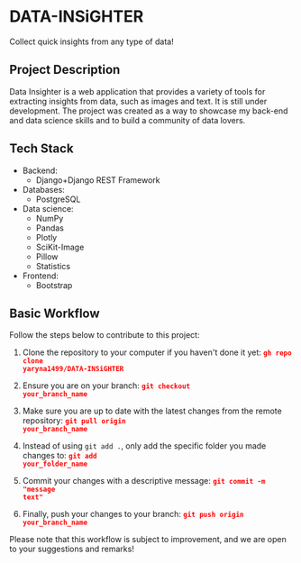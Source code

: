 # DATA-INSiGHTER

Collect quick insights from any type of data!

## Project Description

Data Insighter is a web application that provides a variety of tools for extracting insights from data, such as images and text. It is still under development. The project was created as a way to showcase my back-end and data science skills and to build a community of data lovers.

## Tech Stack

- Backend:
    - Django+Django REST Framework
- Databases:
    - PostgreSQL
- Data science:
    - NumPy
    - Pandas
    - Plotly
    - SciKit-Image
    - Pillow
    - Statistics
- Frontend:
    - Bootstrap

## Basic Workflow

Follow the steps below to contribute to this project:

1. Clone the repository to your computer if you haven't done it yet:
   <code><strong style="color: red;">gh repo clone yaryna1499/DATA-INSiGHTER</strong></code>

2. Ensure you are on your branch:
   <code><strong style="color: red;">git checkout your_branch_name</strong></code>

3. Make sure you are up to date with the latest changes from the remote repository:
   <code><strong style="color: red;">git pull origin your_branch_name</strong></code>

4. Instead of using `git add .`, only add the specific folder you made changes to:
   <code><strong style="color: red;">git add your_folder_name</strong></code>

5. Commit your changes with a descriptive message:
   <code><strong style="color: red;">git commit -m "message text"</strong></code>

6. Finally, push your changes to your branch:
   <code><strong style="color: red;">git push origin your_branch_name</strong></code>

Please note that this workflow is subject to improvement, and we are open to your suggestions and remarks!

